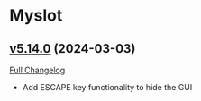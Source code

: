 # Myslot

## [v5.14.0](https://github.com/tg123/myslot/tree/v5.14.0) (2024-03-03)
[Full Changelog](https://github.com/tg123/myslot/commits/v5.14.0) 

- Add ESCAPE key functionality to hide the GUI  
